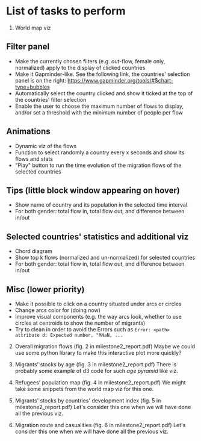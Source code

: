 # List of tasks to perform

1) World map viz
## Filter panel
- Make the currently chosen filters (e.g. _out_-flow, female only, normalized) apply to the display of clicked countries
- Make it Gapminder-like. See the following link, the countries' selection panel is on the right:
https://www.gapminder.org/tools/#$chart-type=bubbles
- Automatically select the country clicked and show it ticked at the top of the countries' filter selection
- Enable the user to choose the maximum number of flows to display, and/or set a threshold with the minimum number of people per flow

## Animations
- Dynamic viz of the flows
- Function to select randomly a country every x seconds and show its flows and stats
- "Play" button to run the time evolution of the migration flows of the selected countries

## Tips (little block window appearing on hover)
- Show name of country and its population in the selected time interval
- For both gender: total flow in, total flow out, and difference between in/out

## Selected countries' statistics and additional viz
- Chord diagram
- Show top k flows (normalized and un-normalized) for selected countries
- For both gender: total flow in, total flow out, and difference between in/out

## Misc (lower priority)
- Make it possible to click on a country situated under arcs or circles
- Change arcs color for (doing now)
- Improve visual components (e.g. the way arcs look, whether to use circles at centroids to show the number of migrants)
- Try to clean in order to avoid the Errors such as `Error: <path> attribute d: Expected number, "MNaN, ...`

2) Overall migration flows (fig. 2 in milestone2_report.pdf)
Maybe we could use some python library to make this interactive plot more quickly?

3) Migrants' stocks by age (fig. 3 in milestone2_report.pdf)
There is probably some example of d3 code for such _age pyramid_ like viz.

4) Refugees' population map (fig. 4 in milestone2_report.pdf)
We might take some snippets from the world map viz for this one.

5) Migrants' stocks by countries' development index (fig. 5 in milestone2_report.pdf)
Let's consider this one when we will have done all the previous viz.

6) Migration route and casualities (fig. 6 in milestone2_report.pdf)
Let's consider this one when we will have done all the previous viz.
